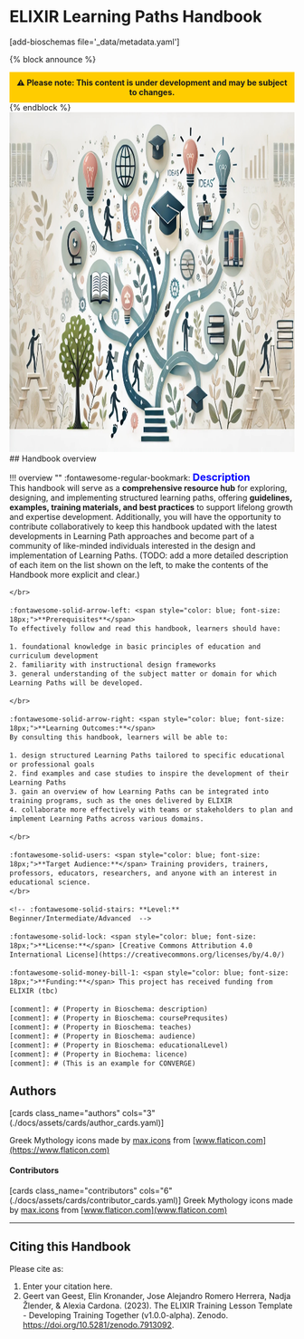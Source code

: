 # ELIXIR Learning Paths Handbook 
[add-bioschemas file='_data/metadata.yaml']

{% block announce %}
<div style="background-color: #ffcc00; padding: 10px; text-align: center;">
  <strong>⚠️ Please note: This content is under development and may be subject to changes. </strong>
</div>
{% endblock %}

<!-- ![LP](./assets/images/cover/image2.jpeg) -->
<div style="text-align: left;">
    <img src="./assets/images/cover/image1.jpeg" alt="LP" width="900" height="600">
</div>
## Handbook overview

!!! overview ""
    :fontawesome-regular-bookmark: <span style="color: blue; font-size: 18px;">**Description**</span>  
    This handbook will serve as a **comprehensive resource hub** for exploring, designing, and implementing structured learning paths, offering **guidelines, examples, training materials, and best practices** to support lifelong growth and expertise development. Additionally, you will have the opportunity to contribute collaboratively to keep this handbook updated with the latest developments in Learning Path approaches and become part of a community of like-minded individuals interested in the design and implementation of Learning Paths. (TODO: add a more detailed description of each item on the list shown on the left, to make the contents of the Handbook more explicit and clear.)

    </br>
    
    :fontawesome-solid-arrow-left: <span style="color: blue; font-size: 18px;">**Prerequisites**</span>   
    To effectively follow and read this handbook, learners should have:  
    
    1. foundational knowledge in basic principles of education and curriculum development
    2. familiarity with instructional design frameworks
    3. general understanding of the subject matter or domain for which Learning Paths will be developed.
    
    </br>
    
    :fontawesome-solid-arrow-right: <span style="color: blue; font-size: 18px;">**Learning Outcomes:**</span>  
    By consulting this handbook, learners will be able to:
    
    1. design structured Learning Paths tailored to specific educational or professional goals
    2. find examples and case studies to inspire the development of their Learning Paths
    3. gain an overview of how Learning Paths can be integrated into training programs, such as the ones delivered by ELIXIR
    4. collaborate more effectively with teams or stakeholders to plan and implement Learning Paths across various domains.
    
    </br>
    
    :fontawesome-solid-users: <span style="color: blue; font-size: 18px;">**Target Audience:**</span> Training providers, trainers, professors, educators, researchers, and anyone with an interest in educational science. 
    </br>
    
    <!-- :fontawesome-solid-stairs: **Level:** Beginner/Intermediate/Advanced  -->
    
    :fontawesome-solid-lock: <span style="color: blue; font-size: 18px;">**License:**</span> [Creative Commons Attribution 4.0 International License](https://creativecommons.org/licenses/by/4.0/)
    
    :fontawesome-solid-money-bill-1: <span style="color: blue; font-size: 18px;">**Funding:**</span> This project has received funding from ELIXIR (tbc)   

    [comment]: # (Property in Bioschema: description)
    [comment]: # (Property in Bioschema: coursePrequsites)
    [comment]: # (Property in Bioschema: teaches)
    [comment]: # (Property in Bioschema: audience)
    [comment]: # (Property in Bioschema: educationalLevel)
    [comment]: # (Property in Biochema: licence)
    [comment]: # (This is an example for CONVERGE)

## Authors

[cards class_name="authors" cols="3"(./docs/assets/cards/author_cards.yaml)]

Greek Mythology icons made by [max.icons](https://www.flaticon.com/authors/maxicons) from [www.flaticon.com](https://www.flaticon.com)


#### Contributors

[cards class_name="contributors" cols="6"(./docs/assets/cards/contributor_cards.yaml)]
Greek Mythology icons made by [max.icons](https://www.flaticon.com/authors/maxicons) from [www.flaticon.com](www.flaticon.com)

---
## Citing this Handbook

Please cite as:

  1. Enter your citation here.
  2. Geert van Geest, Elin Kronander, Jose Alejandro Romero Herrera, Nadja Žlender, & Alexia Cardona. (2023). The ELIXIR Training Lesson Template - Developing Training Together (v1.0.0-alpha). Zenodo. https://doi.org/10.5281/zenodo.7913092. 

